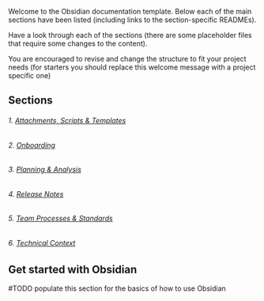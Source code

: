 Welcome to the Obsidian documentation template.  Below each of the main sections have been listed (including links to the section-specific READMEs).

Have a look through each of the sections (there are some placeholder files that require some changes to the content).

You are encouraged to revise and change the structure to fit your project needs (for starters you should replace this welcome message with a project specific one)

## Sections
###### 1. [Attachments, Scripts & Templates](Attachments,%20Scripts%20&%20Templates/README.md)
###### 2. [Onboarding](Onboarding/README.md)
###### 3. [Planning & Analysis](Planning%20&%20Analysis/README.md)
###### 4. [Release Notes](Release%20Notes/README.md)
###### 5. [Team Processes & Standards](Team%20Processes%20&%20Standards/README.md)
###### 6. [Technical Context](Technical%20Context/README.md)

## Get started with Obsidian
#TODO populate this section for the basics of how to use Obsidian